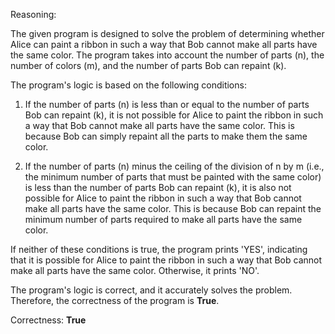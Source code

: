 Reasoning:

The given program is designed to solve the problem of determining whether Alice can paint a ribbon in such a way that Bob cannot make all parts have the same color. The program takes into account the number of parts (n), the number of colors (m), and the number of parts Bob can repaint (k).

The program's logic is based on the following conditions:

1. If the number of parts (n) is less than or equal to the number of parts Bob can repaint (k), it is not possible for Alice to paint the ribbon in such a way that Bob cannot make all parts have the same color. This is because Bob can simply repaint all the parts to make them the same color.

2. If the number of parts (n) minus the ceiling of the division of n by m (i.e., the minimum number of parts that must be painted with the same color) is less than the number of parts Bob can repaint (k), it is also not possible for Alice to paint the ribbon in such a way that Bob cannot make all parts have the same color. This is because Bob can repaint the minimum number of parts required to make all parts have the same color.

If neither of these conditions is true, the program prints 'YES', indicating that it is possible for Alice to paint the ribbon in such a way that Bob cannot make all parts have the same color. Otherwise, it prints 'NO'.

The program's logic is correct, and it accurately solves the problem. Therefore, the correctness of the program is **True**.

Correctness: **True**